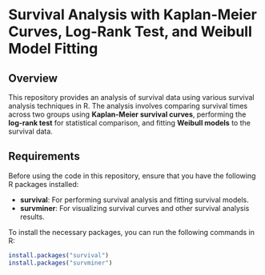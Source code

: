 # Survival Analysis with Kaplan-Meier Curves, Log-Rank Test, and Weibull Model Fitting

## Overview

This repository provides an analysis of survival data using various survival analysis techniques in R. The analysis involves comparing survival times across two groups using **Kaplan-Meier survival curves**, performing the **log-rank test** for statistical comparison, and fitting **Weibull models** to the survival data.

## Requirements

Before using the code in this repository, ensure that you have the following R packages installed:

- **survival**: For performing survival analysis and fitting survival models.
- **survminer**: For visualizing survival curves and other survival analysis results.

To install the necessary packages, you can run the following commands in R:

```R
install.packages("survival")
install.packages("survminer")
